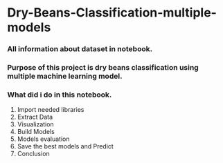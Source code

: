 # Dry-Beans-Classification-multiple-models

### All information about dataset in notebook.

### Purpose of this project is dry beans classification using multiple machine learning model.

### What did i do in this notebook.
1. Import needed libraries
2. Extract Data
3. Visualization
4. Build Models
5. Models evaluation
6. Save the best models and Predict
7. Conclusion
